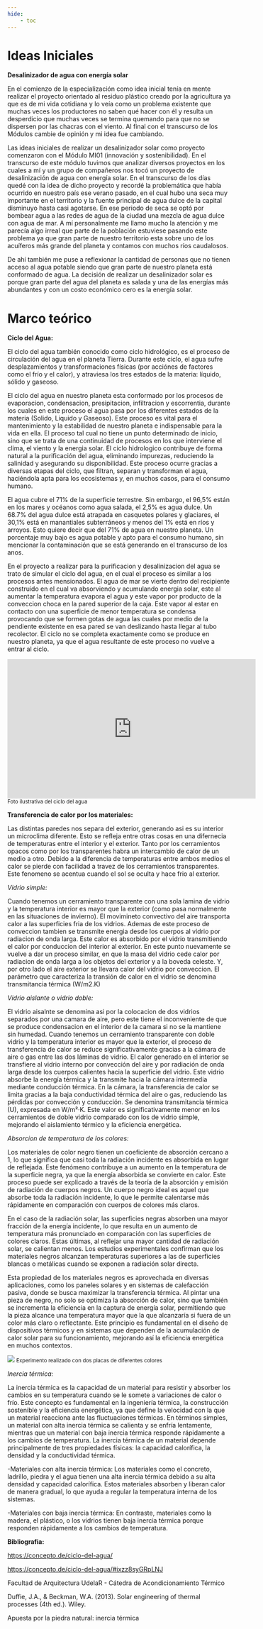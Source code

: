 ```yaml
---
hide:
    - toc
---
```


# Ideas Iniciales

<strong>Desalinizador de agua con energía solar</strong>


En el comienzo de la especialización como idea inicial tenía en mente realizar el proyecto orientado al residuo plástico creado por la agricultura ya que es de mi vida cotidiana y lo veía como un problema existente que muchas veces los productores no saben qué hacer con él y resulta un desperdicio que muchas veces se termina quemando para que no se dispersen por las chacras con el viento.
Al final con el transcurso de los Módulos cambie de opinión y mi idea fue cambiando. 

Las ideas iniciales de realizar un desalinizador solar como proyecto comenzaron con el Módulo MI01 (innovación y sostenibilidad).
En el transcurso de este módulo tuvimos que analizar diversos proyectos en los cuales a mí y un grupo de compañeros nos tocó un proyecto de desalinización de agua con energía solar. 
En el transcurso de los días quedé con la idea de dicho proyecto y recordé la problemática que había ocurrido en nuestro país ese verano pasado, en el cual hubo una seca muy importante en el territorio y la fuente principal de agua dulce de la capital disminuyo hasta casi agotarse. En ese periodo de seca se optó por bombear agua a las redes de agua de la ciudad una mezcla de agua dulce con agua de mar.
A mí personalmente me llamo mucho la atención y me parecía algo irreal que parte de la población estuviese pasando este problema ya que gran parte de nuestro territorio esta sobre uno de los acuíferos más grande del planeta y contamos con muchos ríos caudalosos.  

De ahí también me puse a reflexionar la cantidad de personas que no tienen acceso al agua potable siendo que gran parte de nuestro planeta está conformado de agua.
La decisión de realizar un desalinizador solar es porque gran parte del agua del planeta es salada y una de las energías más abundantes y con un costo económico cero es la energía solar. 


# Marco teórico


<strong>Ciclo del Agua:</strong>

El ciclo del agua también conocido como ciclo hidrológico, es el proceso de circulación del agua en el planeta Tierra. Durante este ciclo, el agua sufre desplazamientos y transformaciones físicas (por acciónes de factores como el frío y el calor), y atraviesa los tres estados de la materia: líquido, sólido y gaseoso.

El ciclo del agua en nuestro planeta esta conformado por los procesos de evaporacion, condensacion, presipitacion, infiltracion y escorrentia, durante los cuales en este proceso el agua pasa por los diferentes estados de la materia (Solido, Liquido y Gaseoso).
Este proceso es vital para el mantenimiento y la estabilidad de nuestro planeta e indispensable para la vida en ella.
El proceso tal cual no tiene un punto determinado de inicio, sino que se trata de una continuidad de procesos en los que interviene el clima, el viento y la energia solar.
El ciclo hidrologico contribuye de forma natural a la purificación del agua, eliminando impurezas, reduciendo la salinidad y asegurando su disponibilidad. Este proceso ocurre gracias a diversas etapas del ciclo, que filtran, separan y transforman el agua, haciéndola apta para los ecosistemas y, en muchos casos, para el consumo humano.

El agua cubre el 71% de la superficie terrestre. Sin embargo, el 96,5% están en los mares y océanos como agua salada, el 2,5% es agua dulce. Un 68.7% del agua dulce está atrapada en casquetes polares y glaciares, el 30,1% está en manantiales subterráneos y menos del 1% está en ríos y arroyos.
Esto quiere decir que del 71% de agua en nuestro planeta. Un porcentaje muy bajo es agua potable y apto para el consumo humano, sin mencionar la contaminación que se está generando en el transcurso de los anos.

En el proyecto a realizar para la purificacion y desalinizacion del agua se trato de simular el ciclo del agua, en el cual el proceso es similar a los procesos antes mensionados. 
El agua de mar se vierte dentro del recipiente construido en el cual va absorviendo y acumulando energia solar, este al aumentar la temperatura evapora el agua y este vapor por producto de la conveccion choca en la pared superior de la caja. 
Este vapor al estar en contacto con una superficie de menor temperatura se condensa provocando que se formen gotas de agua las cuales por medio de la pendiente existente en esa pared se van deslizando hasta llegar al tubo recolector.
El ciclo no se completa exactamente como se produce en nuestro planeta, ya que el agua resultante de este proceso no vuelve a entrar al ciclo.

<iframe width="560" height="315" src="https://www.youtube.com/embed/mdmG1RlWXkw?si=QpX8cKiYL8XGjrZZ" title="YouTube video player" frameborder="0" allow="accelerometer; autoplay; clipboard-write; encrypted-media; gyroscope; picture-in-picture; web-share" referrerpolicy="strict-origin-when-cross-origin" allowfullscreen></iframe>
<small>Foto ilustrativa del ciclo del agua</small>


<strong>Transferencia de calor por los materiales:</strong>

Las distintas paredes nos separa del exterior, generando asi es su interior un microclima diferente. Esto se refleja entre otras cosas en una difernecia de temperaturas entre el interior y el exterior. Tanto por los cerramientos opacos como por los transparentes habra un intercambio de calor de un medio a otro. Debido a la diferencia de temperaturas entre ambos medios el calor se pierde con facilidad a travez de los cerramientos transparentes. Este fenomeno se acentua cuando el sol se oculta y hace frio al exterior.


<em>Vidrio simple:</em>

Cuando tenemos un cerramiento transparente con una sola lamina de vidrio y la temperatura interior es mayor que la exterior (como pasa normalmente en las situaciones de invierno). El movimineto convectivo del aire transporta calor a las superficies fria de los vidrios. Ademas de este proceso de conveccion tambien se transmite energia desde los cuerpos al vidrio por radiacion de onda larga. Este calor es absorbido por el vidrio transmitiendo el calor por conduccion del interior al exterior. En este punto nuevamente se vuelve a dar un proceso similar, en que la masa del vidrio cede calor por radiacion de onda larga a los objetos del exterior y a la boveda celeste. Y, por otro lado el aire exterior se llevara calor del vidrio por conveccion.
El parámetro que caracteriza la transión de calor en el vidrio se denomina transmitancia térmica (W/m2.K)


<em>Vidrio aislante o vidrio doble:</em>

El vidrio aisalnte se denomina asi por la colocacion de dos vidrios separados por una camara de aire, pero este tiene el inconveniente de que se produce condensacion en el interior de la camara si no se la mantiene sin humedad.
Cuando tenemos un cerramiento transparente con doble vidrio y la temperatura interior es mayor que la exterior, el proceso de transferencia de calor se reduce significativamente gracias a la cámara de aire o gas entre las dos láminas de vidrio.
El calor generado en el interior se transfiere al vidrio interno por convección del aire y por radiación de onda larga desde los cuerpos calientes hacia la superficie del vidrio. Este vidrio absorbe la energía térmica y la transmite hacia la cámara intermedia mediante conducción térmica.
En la cámara, la transferencia de calor se limita gracias a la baja conductividad térmica del aire o gas, reduciendo las pérdidas por convección y conducción. 
Se denomina transmitancia térmica (U), expresada en W/m²·K. Este valor es significativamente menor en los cerramientos de doble vidrio comparado con los de vidrio simple, mejorando el aislamiento térmico y la eficiencia energética.


<em>Absorcion de temperatura de los colores:</em>

Los materiales de color negro tienen un coeficiente de absorción cercano a 1, lo que significa que casi toda la radiación incidente es absorbida en lugar de reflejada. Este fenómeno contribuye a un aumento en la temperatura de la superficie negra, ya que la energía absorbida se convierte en calor. Este proceso puede ser explicado a través de la teoría de la absorción y emisión de radiación de cuerpos negros. Un cuerpo negro ideal es aquel que absorbe toda la radiación incidente, lo que le permite calentarse más rápidamente en comparación con cuerpos de colores más claros.

En el caso de la radiación solar, las superficies negras absorben una mayor fracción de la energía incidente, lo que resulta en un aumento de temperatura más pronunciado en comparación con las superficies de colores claros. Estas últimas, al reflejar una mayor cantidad de radiación solar, se calientan menos. Los estudios experimentales confirman que los materiales negros alcanzan temperaturas superiores a las de superficies blancas o metálicas cuando se exponen a radiación solar directa.

Esta propiedad de los materiales negros es aprovechada en diversas aplicaciones, como los paneles solares y en sistemas de calefacción pasiva, donde se busca maximizar la transferencia térmica. Al pintar una pieza de negro, no solo se optimiza la absorción de calor, sino que también se incrementa la eficiencia en la captura de energía solar, permitiendo que la pieza alcance una temperatura mayor que la que alcanzaría si fuera de un color más claro o reflectante. Este principio es fundamental en el diseño de dispositivos térmicos y en sistemas que dependen de la acumulación de calor solar para su funcionamiento, mejorando así la eficiencia energética en muchos contextos.

![](../images/Proyecto/Placa/placaspaint.PNG)
<small>Experimento realizado con dos placas de diferentes colores</small>

<em>Inercia térmica:</em>


La inercia térmica es la capacidad de un material para resistir y absorber los cambios en su temperatura cuando se le somete a variaciones de calor o frío. Este concepto es fundamental en la ingeniería térmica, la construcción sostenible y la eficiencia energética, ya que define la velocidad con la que un material reacciona ante las fluctuaciones térmicas. En términos simples, un material con alta inercia térmica se calienta y se enfría lentamente, mientras que un material con baja inercia térmica responde rápidamente a los cambios de temperatura.
La inercia térmica de un material depende principalmente de tres propiedades físicas: la capacidad calorífica, la densidad y la conductividad térmica.

-Materiales con alta inercia térmica: Los materiales como el concreto, ladrillo, piedra y el agua tienen una alta inercia térmica debido a su alta densidad y capacidad calorífica. Estos materiales absorben y liberan calor de manera gradual, lo que ayuda a regular la temperatura interna de los sistemas.

-Materiales con baja inercia térmica: En contraste, materiales como la madera, el plástico, o los vidrios tienen baja inercia térmica porque responden rápidamente a los cambios de temperatura.


<strong>Bibliografia:</Strong>

https://concepto.de/ciclo-del-agua/

https://concepto.de/ciclo-del-agua/#ixzz8syGRpLNJ

Facultad de Arquitectura UdelaR - Cátedra de Acondicionamiento Térmico

Duffie, J.A., & Beckman, W.A. (2013). Solar engineering of thermal processes (4th ed.). Wiley.

Apuesta por la piedra natural: inercia térmica